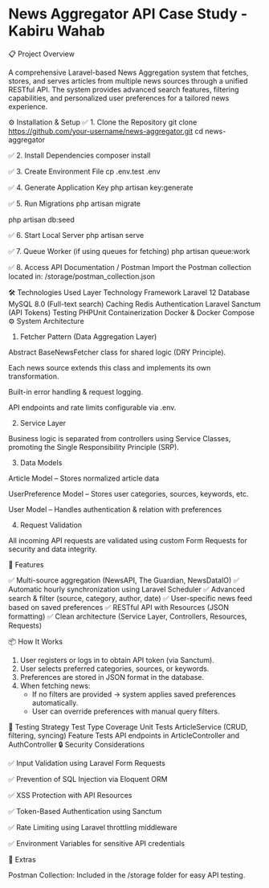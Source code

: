 # News Aggregator API Case Study - Kabiru Wahab

📋 Project Overview

A comprehensive Laravel-based News Aggregation system that fetches, stores, and serves articles from multiple news sources through a unified RESTful API. The system provides advanced search features, filtering capabilities, and personalized user preferences for a tailored news experience.

⚙️ Installation & Setup
✅ 1. Clone the Repository
git clone https://github.com/your-username/news-aggregator.git
cd news-aggregator

✅ 2. Install Dependencies
composer install

✅ 3. Create Environment File
cp .env.test .env

✅ 4. Generate Application Key
php artisan key:generate

✅ 5. Run Migrations
php artisan migrate

php artisan db:seed

✅ 6. Start Local Server
php artisan serve

✅ 7. Queue Worker (if using queues for fetching)
php artisan queue:work

✅ 8. Access API Documentation / Postman
Import the Postman collection located in:
/storage/postman_collection.json

🛠️ Technologies Used
Layer	Technology
Framework	Laravel 12
Database	MySQL 8.0 (Full-text search)
Caching	Redis
Authentication	Laravel Sanctum (API Tokens)
Testing	PHPUnit
Containerization	Docker & Docker Compose
⚙️ System Architecture
1. Fetcher Pattern (Data Aggregation Layer)

Abstract BaseNewsFetcher class for shared logic (DRY Principle).

Each news source extends this class and implements its own transformation.

Built-in error handling & request logging.

API endpoints and rate limits configurable via .env.

2. Service Layer

Business logic is separated from controllers using Service Classes, promoting the Single Responsibility Principle (SRP).

3. Data Models

Article Model – Stores normalized article data

UserPreference Model – Stores user categories, sources, keywords, etc.

User Model – Handles authentication & relation with preferences

4. Request Validation

All incoming API requests are validated using custom Form Requests for security and data integrity.

🚀 Features

✅ Multi-source aggregation (NewsAPI, The Guardian, NewsDataIO)
✅ Automatic hourly synchronization using Laravel Scheduler
✅ Advanced search & filter (source, category, author, date)
✅ User-specific news feed based on saved preferences
✅ RESTful API with Resources (JSON formatting)
✅ Clean architecture (Service Layer, Controllers, Resources, Requests)

📦 How It Works
1. User registers or logs in to obtain API token (via Sanctum).
2. User selects preferred categories, sources, or keywords.
3. Preferences are stored in JSON format in the database.
4. When fetching news:
   - If no filters are provided → system applies saved preferences automatically.
   - User can override preferences with manual query filters.

🧪 Testing Strategy
Test Type	Coverage
Unit Tests	ArticleService (CRUD, filtering, syncing)
Feature Tests	API endpoints in ArticleController and AuthController
🔒 Security Considerations

✅ Input Validation using Laravel Form Requests

✅ Prevention of SQL Injection via Eloquent ORM

✅ XSS Protection with API Resources

✅ Token-Based Authentication using Sanctum

✅ Rate Limiting using Laravel throttling middleware

✅ Environment Variables for sensitive API credentials

📁 Extras

Postman Collection: Included in the /storage folder for easy API testing.